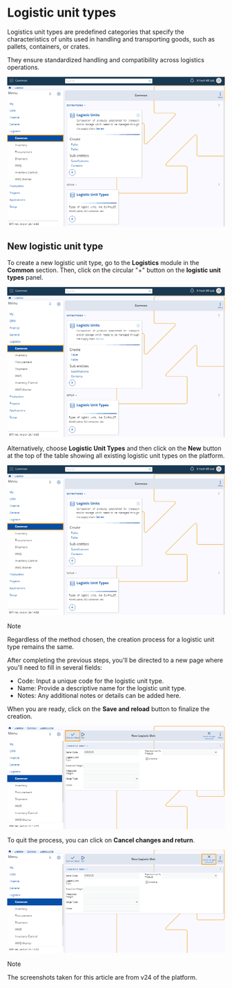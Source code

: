 # Logistic unit types

Logistics unit types are predefined categories that specify the characteristics of units used in handling and transporting goods, such as pallets, containers, or crates.

They ensure standardized handling and compatibility across logistics operations.

![picture](pictures/Common_view_14_03.png)

## New logistic unit type 

To create a new logistic unit type, go to the **Logistics** module in the **Common** section. Then, click on the circular "+" button on the **logistic unit types** panel.

![picture](pictures/Common_view_14_03.png)

Alternatively, choose **Logistic Unit Types** and then click on the **New** button at the top of the table showing all existing logistic unit types on the platform.

![picture](pictures/Common_view_14_03.png)

> [!NOTE]
> 
> Regardless of the method chosen, the creation process for a logistic unit type remains the same.

After completing the previous steps, you'll be directed to a new page where you'll need to fill in several fields:

- Code: Input a unique code for the logistic unit type.
- Name: Provide a descriptive name for the logistic unit type.
- Notes: Any additional notes or details can be added here.

When you are ready, click on the **Save and reload** button to finalize the creation. 

![picture](pictures/Logistical_Unit_Save_14_03.png)

To quit the process, you can click on **Cancel changes and return**.

![picture](pictures/Logistical_Unit_Cancel_14_03.png)

> [!NOTE]
> 
> The screenshots taken for this article are from v24 of the platform.
